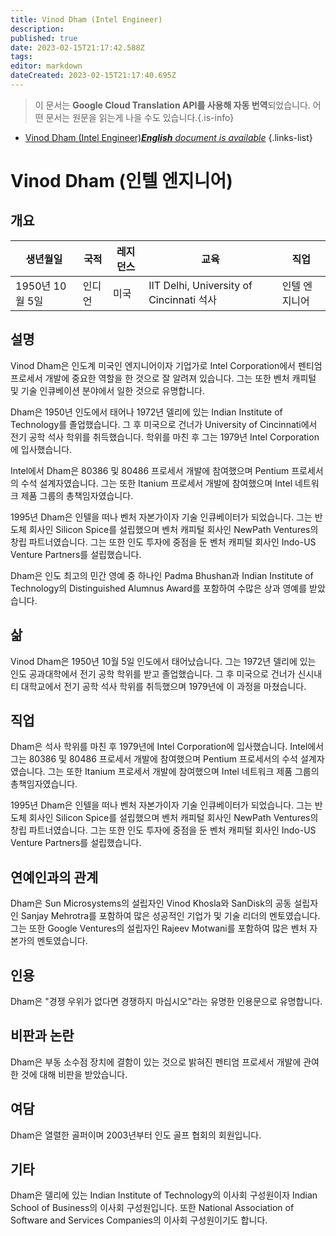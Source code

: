 ```yaml
---
title: Vinod Dham (Intel Engineer)
description: 
published: true
date: 2023-02-15T21:17:42.588Z
tags: 
editor: markdown
dateCreated: 2023-02-15T21:17:40.695Z
---
```


> 이 문서는 **Google Cloud Translation API를 사용해 자동 번역**되었습니다.
어떤 문서는 원문을 읽는게 나을 수도 있습니다.{.is-info}



- [Vinod Dham (Intel Engineer)***English** document is available*](/en/Knowledge-base/Dictionary/Person/vinod-dham-intel-engineer)
{.links-list}


# Vinod Dham (인텔 엔지니어)

## 개요

| 생년월일 | 국적 | 레지던스 | 교육 | 직업 |
| ------------- | ----------- | --------- | --------- | ---------- |
| 1950년 10월 5일 | 인디언 | 미국 | IIT Delhi, University of Cincinnati 석사 | 인텔 엔지니어 |

## 설명

Vinod Dham은 인도계 미국인 엔지니어이자 기업가로 Intel Corporation에서 펜티엄 프로세서 개발에 중요한 역할을 한 것으로 잘 알려져 있습니다. 그는 또한 벤처 캐피털 및 기술 인큐베이션 분야에서 일한 것으로 유명합니다.

Dham은 1950년 인도에서 태어나 1972년 델리에 있는 Indian Institute of Technology를 졸업했습니다. 그 후 미국으로 건너가 University of Cincinnati에서 전기 공학 석사 학위를 취득했습니다. 학위를 마친 후 그는 1979년 Intel Corporation에 입사했습니다.

Intel에서 Dham은 80386 및 80486 프로세서 개발에 참여했으며 Pentium 프로세서의 수석 설계자였습니다. 그는 또한 Itanium 프로세서 개발에 참여했으며 Intel 네트워크 제품 그룹의 총책임자였습니다.

1995년 Dham은 인텔을 떠나 벤처 자본가이자 기술 인큐베이터가 되었습니다. 그는 반도체 회사인 Silicon Spice를 설립했으며 벤처 캐피털 회사인 NewPath Ventures의 창립 파트너였습니다. 그는 또한 인도 투자에 중점을 둔 벤처 캐피털 회사인 Indo-US Venture Partners를 설립했습니다.

Dham은 인도 최고의 민간 영예 중 하나인 Padma Bhushan과 Indian Institute of Technology의 Distinguished Alumnus Award를 포함하여 수많은 상과 영예를 받았습니다.

## 삶

Vinod Dham은 1950년 10월 5일 인도에서 태어났습니다. 그는 1972년 델리에 있는 인도 공과대학에서 전기 공학 학위를 받고 졸업했습니다. 그 후 미국으로 건너가 신시내티 대학교에서 전기 공학 석사 학위를 취득했으며 1979년에 이 과정을 마쳤습니다.

## 직업

Dham은 석사 학위를 마친 후 1979년에 Intel Corporation에 입사했습니다. Intel에서 그는 80386 및 80486 프로세서 개발에 참여했으며 Pentium 프로세서의 수석 설계자였습니다. 그는 또한 Itanium 프로세서 개발에 참여했으며 Intel 네트워크 제품 그룹의 총책임자였습니다.

1995년 Dham은 인텔을 떠나 벤처 자본가이자 기술 인큐베이터가 되었습니다. 그는 반도체 회사인 Silicon Spice를 설립했으며 벤처 캐피털 회사인 NewPath Ventures의 창립 파트너였습니다. 그는 또한 인도 투자에 중점을 둔 벤처 캐피털 회사인 Indo-US Venture Partners를 설립했습니다.

## 연예인과의 관계

Dham은 Sun Microsystems의 설립자인 Vinod Khosla와 SanDisk의 공동 설립자인 Sanjay Mehrotra를 포함하여 많은 성공적인 기업가 및 기술 리더의 멘토였습니다. 그는 또한 Google Ventures의 설립자인 Rajeev Motwani를 포함하여 많은 벤처 자본가의 멘토였습니다.

## 인용

Dham은 "경쟁 우위가 없다면 경쟁하지 마십시오"라는 유명한 인용문으로 유명합니다.

## 비판과 논란

Dham은 부동 소수점 장치에 결함이 있는 것으로 밝혀진 펜티엄 프로세서 개발에 관여한 것에 대해 비판을 받았습니다.

## 여담

Dham은 열렬한 골퍼이며 2003년부터 인도 골프 협회의 회원입니다.

## 기타

Dham은 델리에 있는 Indian Institute of Technology의 이사회 구성원이자 Indian School of Business의 이사회 구성원입니다. 또한 National Association of Software and Services Companies의 이사회 구성원이기도 합니다.
